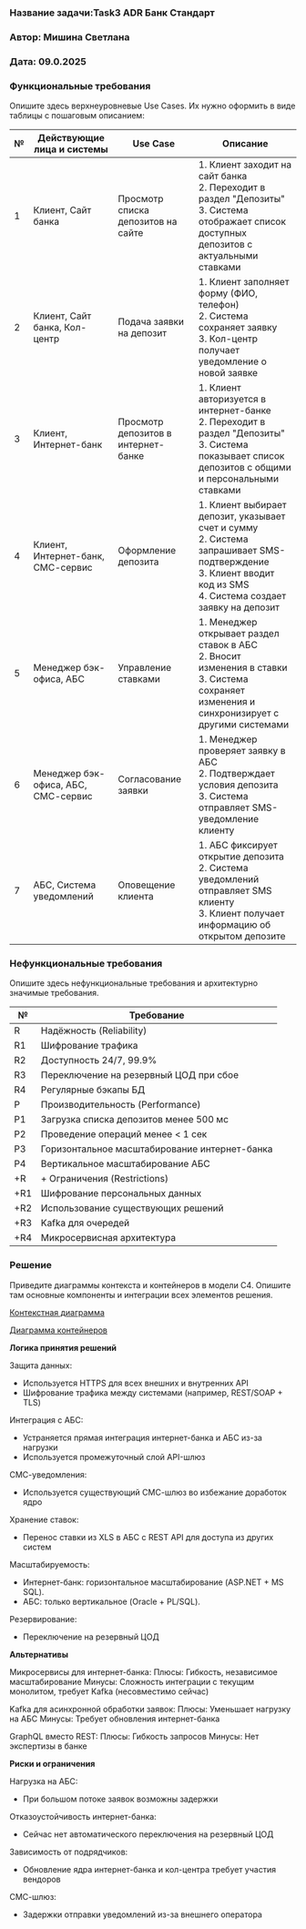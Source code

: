 ### <a name="_b7urdng99y53"></a>**Название задачи:Task3 ADR Банк Стандарт** 
### <a name="_hjk0fkfyohdk"></a>**Автор: Мишина Светлана**
### <a name="_uanumrh8zrui"></a>**Дата: 09.0.2025**
### <a name="_3bfxc9a45514"></a>**Функциональные требования**
Опишите здесь верхнеуровневые Use Cases. Их нужно оформить в виде таблицы с пошаговым описанием:

| № | Действующие лица и системы          | Use Case                     | Описание |
|---|------------------------------------|------------------------------|----------|
| 1 | Клиент, Сайт банка                 | Просмотр списка депозитов на сайте   | 1. Клиент заходит на сайт банка<br>2. Переходит в раздел "Депозиты"<br>3. Система отображает список доступных депозитов с актуальными ставками |
| 2 | Клиент, Сайт банка, Кол-центр      | Подача заявки на депозит     | 1. Клиент заполняет форму (ФИО, телефон)<br>2. Система сохраняет заявку<br>3. Кол-центр получает уведомление о новой заявке |
| 3 | Клиент, Интернет-банк              | Просмотр депозитов в интернет-банке      | 1. Клиент авторизуется в интернет-банке<br>2. Переходит в раздел "Депозиты"<br>3. Система показывает список депозитов с общими и персональными ставками |
| 4 | Клиент, Интернет-банк, СМС-сервис  | Оформление депозита          | 1. Клиент выбирает депозит, указывает счет и сумму<br>2. Система запрашивает SMS-подтверждение<br>3. Клиент вводит код из SMS<br>4. Система создает заявку на депозит |
| 5 | Менеджер бэк-офиса, АБС           | Управление ставками          | 1. Менеджер открывает раздел ставок в АБС<br>2. Вносит изменения в ставки<br>3. Система сохраняет изменения и синхронизирует с другими системами |
| 6 | Менеджер бэк-офиса, АБС, СМС-сервис | Согласование заявки        | 1. Менеджер проверяет заявку в АБС<br>2. Подтверждает условия депозита<br>3. Система отправляет SMS-уведомление клиенту |
| 7 | АБС, Система уведомлений           | Оповещение клиента           | 1. АБС фиксирует открытие депозита<br>2. Система уведомлений отправляет SMS клиенту<br>3. Клиент получает информацию об открытом депозите |
### <a name="_u8xz25hbrgql"></a>**Нефункциональные требования**
Опишите здесь нефункциональные требования и архитектурно значимые требования.

|**№**|**Требование**|
|---|----------------|
| R   | Надёжность (Reliability) |
| R1  | Шифрование трафика |
| R2  | Доступность 24/7, 99.9% |
| R3  | Переключение на резервный ЦОД при сбое |
| R4  | Регулярные бэкапы БД|
| P   | Производительность (Performance) |
| P1  | Загрузка списка депозитов менее 500 мс |
| P2  | Проведение операций менее < 1 сек |
| P3  | Горизонтальное масштабирование интернет-банка |
| P4  | Вертикальное масштабирование АБС|
| +R  | + Ограничения (Restrictions) |
| +R1 | Шифрование персональных данных |
| +R2 | Использование существующих решений |
| +R3 | Kafka для очередей |
| +R4 | Микросервисная архитектура |

### <a name="_qmphm5d6rvi3"></a>**Решение**
Приведите диаграммы контекста и контейнеров в модели C4. Опишите там основные компоненты и интеграции всех элементов решения. 

[Контекстная диаграмма](https://www.planttext.com?text=ZLJRIkDG57qlz1-EVNAWnHSVPH2AZuBe1vHO3r8cJQ4vWhxr8buG5SMdOR1qc0zeOwCnDV4NzlaZrpwdbwWj38Mc9zthijVUoQQldAOwghlvt4hDgxf71r9ibDVNokkLSiDJybZzpEVoELLJhXJqcr9AT8T2YdKRruG6-bRGY28Qq9DkuViDdm53TcJJRtYhLRScFLKK1O37g0kPeC3dVpYzKAJFATHjYa4T2YxHPvGM1QNWZtLBNr40bHjz2MZ8MY6zevQHdSAFkOxZkjkEvnpA9fFt6Gzq5u04Gh4m2kCIs8q5DcjiFDBG61z2fMFLOAWZe83cS8mfokZiEzLVImI6-fhY4kwVmbjxGj-3wWYj121jqJEg5zFdStidlf9r27X6u0w52TFsWUQVG4BFPjTd1JC8f9t92jV8JYIJ4gv1LgAoTQnM_RflYVvGlwGlQAnlwCK60iIxYIJ0tLlZ5csY0T2c41npWbOddizKTraZew2aAwkDEbF-HGcZU0HlI0ZUE8q1UzCjeteFoX0-ECjNWVYu8E0sRNjJHuXBMDUsfLtfpdPi6jsZoIRhVvwsxgvzNYtx_xUrChpPdPgIzs0ajUFyHavHaKy1FoPCj20WvhKxD2FypmsnICPCPhTeK0moDrCEBk7bc8N510QQcKpFY8PckUuORwgN-9xXvW_r0mjz3NiPnwRq3l2g-G00)

[Диаграмма контейнеров](https://www.planttext.com?text=dLPDRzj64BqBq7_OwEGYbNLnRqMGI3AQ15R3caAk0Iql4hOKbP1qKgCeu2YVW9Ec3Gma28AcRbhqMDgrQagowB-m-uyoCqikIL5EFsp09aNkc_TcthxLHJ-ml62hxrGhvsotvsnjSlPvQwNHMhdH6hY1PRlSkr2jL2k17JYSYJqHYL3y9NVWxmdyXanCH2ncSYX6OYncOWIFOd68Impk-GDtgUVOt0q-PJNnHanX-GZVhk7zRt1tB2Bv15RT9vmHmrVaOn7NFia0BCVfMAvratkuQb_4SYXtv0Dn1FKYCL4KfdLOHjX8Zl1_5WT4z424yEckE8JhaHmoA1hA5t0x4L6kpeRL--QC0WVokPZKuVE7mEv-0lyEgXw1y4CI_JUydS0V0OzJU8ZQXbYWMZ6t_O3tRpG7M-wcvMr3BPTg_GHhPbXX7u3m4a2WDAnYtrKh37xq69PyE-2ANoZ6MET0BLPqZCi6Ey_MkTKBbh_s5K6WXVq-oHJ7M2l6nJCSazoLZx1zUYxu8J8kLhRTW7ik3ve9wzTgu02F0n_MKoPOzP9fB7-vscMTwossilnPCeWPb0ZH8DZ4ePY0nbtu7-742-rQIA2z0IRetIBrR-Hp-HHqRjeayefRx_F-mDkkwOS0GnuaJbW19dPAHW3zOBQPKdr4p-cch1Wzr-8eMtKSfauMruuls-sgTTTYvctFTc-ovc0Gp5cGPEFgt2ZATQqD7vVz2CROHu0sTsxVic6mrpohvt32_1DS1mAp-UCWSVz4A2k6Nk9aGk0NYV6YNWu8gxq1O0gMjPirfVCz5DwZwz-9zmmrfcFI_IfPXedetynnoRC2RdBlhjrBd8nC3x6xZ1eS9ds1XsWY8l9U3s-goUYN9vH3KFmK6r9a04yMgVVlE2IzOpBpgxL_rXs2MuSG1g6OocU9_WBPaag_xty1GkzPsmhyhTYlWosdyWTnNClj7vMZDATOjLQCqQnJk1qh-y1hgNeq3z20j06TCQXEsq4p_ZwNCglV1ai1TtXlq4UGN-4zV1UDSbBF6GI697UepalQo4yL75B8vgBugnHRvuwEyoIDBdUxXfbmJPio1NyNSrO-G83yyhb8oSCayP35TIbF4KZLB-pJzLMpsyYGtf6AKPRB2-WKQHJjEGVt2c1e5fWmcbpEYT5Yq3IvT6I9FsZuPAy6aW9nc2_FO5jHVeNp6lytG9692XVpsYMZKUottc0V6rokqmk182J1meyeUsV9oOw7Q3B293p4A0-eZ_N273FCNtHqfjtE7zwqzLCuTNehPabgjiXh_-6ibhif6k4Kzl6S6rwZHjgwEPLwgz3mSgkptMXs3EFilXS0z2Bz3ShigE9xq9BvpROm6aRPlYruEyt0g-rcQs7gpGTS2K4rUhMxTiRiATRaYz8ngvkREuICjKQQnENpKXsm075CIQmFjOlStOJlhHy0)


**Логика принятия решений**

Защита данных:
 - Используется HTTPS для всех внешних и внутренних API
 - Шифрование трафика между системами (например, REST/SOAP + TLS)

Интеграция с АБС:
- Устраняется прямая интеграция интернет-банка и АБС из-за нагрузки
- Используется промежуточный слой API-шлюз

СМС-уведомления:
- Используется существующий СМС-шлюз во избежание доработок ядро

Хранение ставок:
- Перенос ставки из XLS в АБС с REST API для доступа из других систем

Масштабируемость:
- Интернет-банк: горизонтальное масштабирование (ASP.NET + MS SQL).
- АБС: только вертикальное (Oracle + PL/SQL).

Резервирование:
- Переключение на резервный ЦОД

**Альтернативы**

Микросервисы для интернет-банка:
Плюсы: Гибкость, независимое масштабирование
Минусы: Сложность интеграции с текущим монолитом, требует Kafka (несовместимо сейчас)

Kafka для асинхронной обработки заявок:
Плюсы: Уменьшает нагрузку на АБС
Минусы: Требует обновления интернет-банка

GraphQL вместо REST:
Плюсы: Гибкость запросов
Минусы: Нет экспертизы в банке

**Риски и ограничения**

Нагрузка на АБС:
- При большом потоке заявок возможны задержки

Отказоустойчивость интернет-банка:
- Сейчас нет автоматического переключения на резервный ЦОД

Зависимость от подрядчиков:
- Обновление ядра интернет-банка и кол-центра требует участия вендоров

СМС-шлюз:
- Задержки отправки уведомлений из-за внешнего оператора